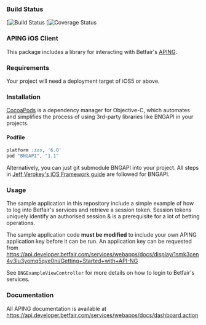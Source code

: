 ### Build Status

[![Build Status](https://travis-ci.org/betfair/aping-ios-sdk.svg?branch=master)
[![Coverage Status](https://img.shields.io/coveralls/betfair/aping-ios-sdk.svg)

### APING iOS Client

This package includes a library for interacting with Betfair's [APING](https://api.developer.betfair.com/services/webapps/docs/display/1smk3cen4v3lu3yomq5qye0ni/API-NG+Overview).

### Requirements

Your project will need a deployment target of iOS5 or above.

### Installation

[CocoaPods](http://cocoapods.org) is a dependency manager for Objective-C, which automates and simplifies the process of using 3rd-party libraries like BNGAPI in your projects.

#### Podfile

```ruby
platform :ios, '6.0'
pod "BNGAPI", "1.1"
```

Alternatively, you can just git submodule BNGAPI into your project. All steps in [Jeff Verokey's iOS Framework guide](https://github.com/jverkoey/iOS-Framework) are followed for BNGAPI.

### Usage

The sample application in this repository include a simple example of how to log into Betfair's services and retrieve a session token. Session tokens uniquely identify an authorised session & is a prerequisite for a lot of betting operations.

The sample application code **must be modified** to include your own APING application key before it can be run.
An application key can be requested from https://api.developer.betfair.com/services/webapps/docs/display/1smk3cen4v3lu3yomq5qye0ni/Getting+Started+with+API-NG

See `BNGExampleViewController` for more details on how to login to Betfair's services.

### Documentation

All APING documentation is available at https://api.developer.betfair.com/services/webapps/docs/dashboard.action
